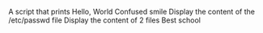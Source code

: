 A script that prints Hello, World
Confused smile
Display the content of the /etc/passwd file
Display the content of 2 files
Best school
